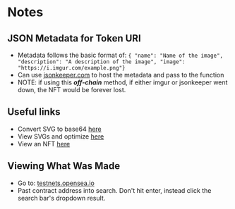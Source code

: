 # Notes

## JSON Metadata for Token URI

- Metadata follows the basic format of:
  `{ "name": "Name of the image", "description": "A description of the image", "image": "https://i.imgur.com/example.png"}`
- Can use [jsonkeeper.com](https://jsonkeeper.com) to host the metadata and pass to the function
- NOTE: if using this **_off-chain_** method, if either imgur or jsonkeeper went down, the NFT would be forever lost.

## Useful links

- Convert SVG to base64 [here](https://www.utilities-online.info/base64)
- View SVGs and optimize [here](https://www.svgviewer.dev/)
- View an NFT [here](https://nftpreview.0xdev.codes/)

## Viewing What Was Made

- Go to: [testnets.opensea.io](https://testnets.opensea.io)
- Past contract address into search. Don't hit enter, instead click the search bar's dropdown result.
